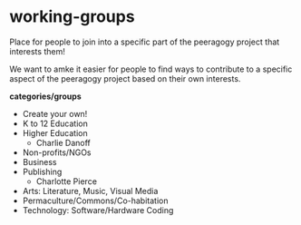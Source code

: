 # working-groups
Place for people to join into a specific part of the peeragogy project that interests them!

We want to amke it easier for people to find ways to contribute to a specific aspect of the peeragogy project based on their own interests.

**categories/groups**
- Create your own!
- K to 12 Education
- Higher Education
    - Charlie Danoff
- Non-profits/NGOs
- Business
- Publishing
    - Charlotte Pierce
- Arts: Literature, Music, Visual Media
- Permaculture/Commons/Co-habitation
- Technology: Software/Hardware Coding
